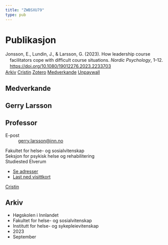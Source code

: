 ```yaml
---
title: "ZWBSXU79"
type: pub
---
```

<h1>Publikasjon</h1>
<article id="csl-bib-container-ZWBSXU79" class="csl-bib-container">
  <div class="csl-bib-body" style="line-height: 1.35; padding-left: 1em; text-indent:-1em;">
  <div class="csl-entry">Jonsson, E., Lundin, J., &amp; Larsson, G. (2023). How leadership course facilitators cope with difficult course situations. <i>Nordic Psychology</i>, 1&#x2013;12. <a href="https://doi.org/10.1080/19012276.2023.2233703">https://doi.org/10.1080/19012276.2023.2233703</a></div>
</div>
  <div class="csl-bib-buttons">
    <a href="#taxonomy-article-ZWBSXU79" class="csl-bib-button">Arkiv</a>
    <a href alt="Cristin URL" class="csl-bib-button">Cristin</a>
    <a href alt="Zotero URL" class="csl-bib-button">Zotero</a>
    <a href="#contributors-article-ZWBSXU79" class="csl-bib-button">Medverkande</a>
    <a href="https://doi.org/10.1080/19012276.2023.2233703" class="csl-bib-button">Unpaywall</a>
  </div>
  <div id="csl-bib-meta-container-ZWBSXU79"></div>
</article>
<div id="csl-bib-meta-ZWBSXU79" class="csl-bib-meta">
  <article id="contributors-article-ZWBSXU79" class="contributors-article">
    <h1>Medverkande</h1>
    <div class="personas">
<div class="vrtx-hinn-person-card">
<div class="photo">
<i class="lar la-user-circle missing-person"></i>
</div>
<div class="info">
<hgroup><h1>Gerry Larsson</h1>
<h2>Professor</h2>
</hgroup><dl>
<dt>E-post</dt>
<dd>
<a href="mailto:gerry.larsson@inn.no">gerry.larsson@inn.no</a>
</dd>
</dl>
<p>
Fakultet for helse- og sosialvitenskap<br>
Seksjon for psykisk helse og rehabilitering<br>
Studiested Elverum
</p>
<ul class="vrtx-hinn-links">
<li><a href="https://www.inn.no/finn-en-ansatt/gerry-larsson.html#vrtx-hinn-addresses">Se adresser</a></li>
<li><a href="https://www.inn.no/finn-en-ansatt/gerry-larsson.html?vrtx=vcf">Last ned visittkort</a></li>
</ul>
</div>
</div>
<a href="https://app.cristin.no/persons/show.jsf?id=50941" alt="Cristin URL" class="personas-cristin">Cristin</a>
</div>
  </article>
  <article id="taxonomy-article-ZWBSXU79" class="taxonomy-article">
    <h1>Arkiv</h1>
    <ul>
      <li>Høgskolen i Innlandet</li>
      <li>Fakultet for helse- og sosialvitenskap</li>
      <li>Institutt for helse- og sykepleievitenskap</li>
      <li>2023</li>
      <li>September</li>
    </ul>
  </article>
</div>
